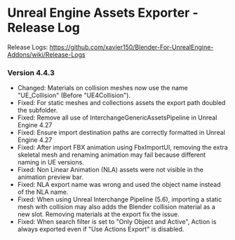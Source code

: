 # Unreal Engine Assets Exporter - Release Log
Release Logs: https://github.com/xavier150/Blender-For-UnrealEngine-Addons/wiki/Release-Logs

### Version 4.4.3
- Changed: Materials on collision meshes now use the name "UE_Collision" (Before "UE4Collision").
- Fixed: For static meshes and collections assets the export path doubled the subfolder.
- Fixed: Remove all use of InterchangeGenericAssetsPipeline in Unreal Engine 4.27
- Fixed: Ensure import destination paths are correctly formatted in Unreal Engine 4.27
- Fixed: After import FBX animation using FbxImportUI, removing the extra skeletal mesh and renaming animation may fail because different naming in UE versions.
- Fixed: Non Linear Animation (NLA) assets were not visible in the animation preview bar.
- Fixed: NLA export name was wrong and used the object name instead of the NLA name.
- Fixed: When using Unreal Interchange Pipeline (5.6), importing a static mesh with collision may also adds the Blender collision material as a new slot. Removing materials at the export fix the issue.
- Fixed: When search filter is set to "Only Object and Active", Action is always exported even if "Use Actions Export" is disabled.